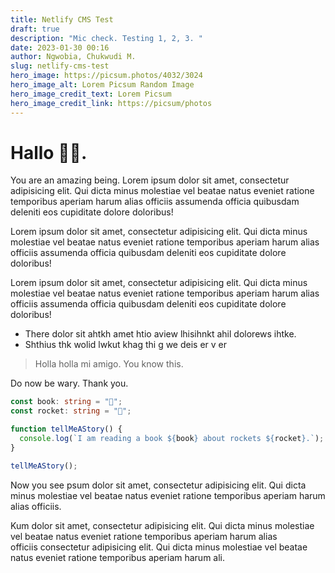 ```yaml
---
title: Netlify CMS Test
draft: true
description: "Mic check. Testing 1, 2, 3. "
date: 2023-01-30 00:16
author: Ngwobia, Chukwudi M.
slug: netlify-cms-test
hero_image: https://picsum.photos/4032/3024
hero_image_alt: Lorem Picsum Random Image
hero_image_credit_text: Lorem Picsum
hero_image_credit_link: https://picsum/photos
---
```

# H﻿allo 👋🏿.



Y﻿ou are an amazing being. Lorem ipsum dolor sit amet, consectetur adipisicing elit. Qui dicta minus molestiae vel beatae natus eveniet ratione temporibus aperiam harum alias officiis assumenda officia quibusdam deleniti eos cupiditate dolore doloribus!

Lorem ipsum dolor sit amet, consectetur adipisicing elit. Qui dicta minus molestiae vel beatae natus eveniet ratione temporibus aperiam harum alias officiis assumenda officia quibusdam deleniti eos cupiditate dolore doloribus!

Lorem ipsum dolor sit amet, consectetur adipisicing elit. Qui dicta minus molestiae vel beatae natus eveniet ratione temporibus aperiam harum alias officiis assumenda officia quibusdam deleniti eos cupiditate dolore doloribus!

* T﻿here dolor sit ahtkh amet htio aview lhisihnkt ahil dolorews ihtke.
* S﻿hthius thk wolid lwkut khag thi g we deis er v er 

> H﻿olla holla mi amigo. You know this.



D﻿o now be wary. Thank you.

```typescript
const book: string = "📖";
const rocket: string = "🚀";

function tellMeAStory() {
  console.log(`I am reading a book ${book} about rockets ${rocket}.`);
}

tellMeAStory();
```

N﻿ow you see psum dolor sit amet, consectetur adipisicing elit. Qui dicta minus molestiae vel beatae natus eveniet ratione temporibus aperiam harum alias officiis.

Kum dolor sit amet, consectetur adipisicing elit. Qui dicta minus molestiae vel beatae natus eveniet ratione temporibus aperiam harum alias officiis consectetur adipisicing elit. Qui dicta minus molestiae vel beatae natus eveniet ratione temporibus aperiam harum ali.